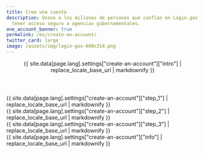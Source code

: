 ```yaml
---
title: Crea una cuenta
description: Únase a los millones de personas que confían en Login.gov para
  tener acceso seguro a agencias gubernamentales.
one_account_banner: true
permalink: /es/create-an-account/
twitter_card: large
image: /assets/img/login-gov-600x314.png
---
```


<div class="create-an-account">
  <div class="container">
    <div class="grid-row">
      <article class="desktop:grid-col-7">
        <header class="intro">
          {{ site.data[page.lang].settings["create-an-account"]["intro"] | replace_locale_base_url | markdownify }}
        </header>
        <div class="step-1 step list">
          {{ site.data[page.lang].settings["create-an-account"]["step_1"] | replace_locale_base_url | markdownify }}
          <div class="mobile step-1-img"></div>
        </div>
        <div class="step-2 step list">
          {{ site.data[page.lang].settings["create-an-account"]["step_2"] | replace_locale_base_url | markdownify }}
          <div class="mobile step-2-img"></div>
        </div>
        <div class="step-3 step list">
          {{ site.data[page.lang].settings["create-an-account"]["step_3"] | replace_locale_base_url | markdownify }}
          <div class="mobile step-3-img"></div>
        </div>
      </article>
      <div class="sidebar desktop:grid-col-4 desktop:grid-offset-1 desktop-lg:grid-col-3 desktop-lg:grid-offset-2">
        <div class="box">
          {{ site.data[page.lang].settings["create-an-account"]["info"] | replace_locale_base_url | markdownify }}
        </div>
      </div>
    </div>
  </div>
</div>
